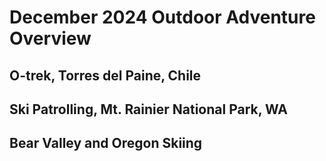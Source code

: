 # December 2024 Outdoor Adventure Overview

## O-trek, Torres del Paine, Chile

## Ski Patrolling, Mt. Rainier National Park, WA

## Bear Valley and Oregon Skiing